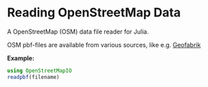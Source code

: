 # Reading OpenStreetMap Data

A OpenStreetMap (OSM) data file reader for Julia.

OSM pbf-files are available from various sources, like e.g. [Geofabrik](https://download.geofabrik.de/)

**Example:**

```julia
using OpenStreetMapIO
readpbf(filename)
```
